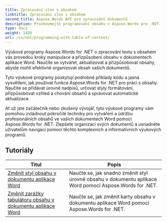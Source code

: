 ```yaml
---
title: Zpracování slov s obsahem
linktitle: Zpracování slov s obsahem
second_title: Aspose.Words API pro zpracování dokumentů
description: Prozkoumejte programování obsahu v Aspose.Words pro .NET. Naučte se vytvářet a manipulovat s obsahy v dokumentech aplikace Word pomocí podrobných výukových programů a příkladů kódu C#.
type: docs
weight: 1420
url: /cs/net/programming-with-table-of-content/
---
```

Výukové programy Aspose.Words for .NET o zpracování textu s obsahem vás provedou kroky manipulace a přizpůsobení obsahu v dokumentech aplikace Word. Naučíte se vytvářet, aktualizovat a přizpůsobovat obsahy, abyste mohli efektivně organizovat obsah vašich dokumentů.

Tyto výukové programy poskytují podrobné příklady kódu a jasná vysvětlení, jak používat funkce Aspose.Words for .NET pro práci s obsahy. Naučíte se přidávat úrovně nadpisů, určovat styly formátování, přizpůsobovat vzhled a chování obsahů a spravovat automatické aktualizace.

Ať už jste začátečník nebo zkušený vývojář, tyto výukové programy vám pomohou zvládnout pokročilé techniky pro vytváření a údržbu profesionálních obsahů ve vašich dokumentech Word pomocí Aspose.Words for .NET. Zlepšete organizaci svých dokumentů a usnadněte uživatelům navigaci pomocí těchto komplexních a informativních výukových programů.

 ## Tutoriály
| Titul | Popis |
| --- | --- |
| [Změnit styl obsahu v dokumentu aplikace Word](./change-style-of-toc-level/) | Naučte se, jak snadno změnit styl úrovně obsahu v dokumentu aplikace Word pomocí Aspose.Words for .NET. |
| [Změnit zarážky tabulátoru obsahu v dokumentu aplikace Word](./change-toc-tab-stops/) | Naučte se, jak změnit karty obsahu v dokumentu aplikace Word pomocí Aspose.Words for .NET. |